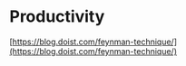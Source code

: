 # Productivity

[https://blog.doist.com/feynman-technique/](https://blog.doist.com/feynman-technique/) 

